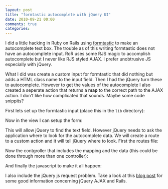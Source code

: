 ```yaml
--- 
layout: post
title: "formtastic autocomplete with jQuery UI"
date: 2010-09-21 00:00
comments: true
categories:
---
```

I did a little hacking in Ruby on Rails using [formtastic][] to make an
autocomplete text box. The trouble as of this writing formtastic does not have
an autocomplete input. RoR uses some RJS magic to accomplish autocomplete but I
never like RJS styled AJAX. I prefer unobtrusive JS especially with jQuery.

What I did was create a custom input for formtastic that did nothing but adds a
HTML class name to the input field. Then I had the jQuery turn these to
autocomplete. However to get the values of the autocomplete I also created a
seperate action that returns a **map** to the correct path to the AJAX action.
I don't like how complicated that sounds. Maybe some code snippits?

First lets set up the formtastic input (place this in the `lib` directory):

<script src="http://gist.github.com/590498.js?file=application_formtastic_builder.rb"> </script>

Now in the view I can setup the form:

<script src="http://gist.github.com/590498.js?file=model_view.html.erb"> </script>

This will allow jQuery to find the text field. However jQuery needs to ask the
application where to look for the autocomplete data. We will create a route to
a custom action and it will tell jQuery where to look. First the routes file:

<script src="http://gist.github.com/590498.js?file=routes.rb"> </script>

Now the contgroller that includes the mapping and the data (this could be done
through more than one controller):

<script src="http://gist.github.com/590498.js?file=main_controller.rb"> </script>

And finally the javascript to make it all happen:

<script src="http://gist.github.com/590498.js?file=application.js"> </script>

I also include the jQuery js request problem. Take a look at this
[blog post][1] for some good information concerning jQuery AJAX and Rails.

[formtastic]: http://github.com/justinfrench/formtastic
[1]: http://www.justinball.com/2010/08/09/jquery-ajax-requests-are-html-not-js/
